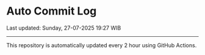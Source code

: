 # Auto Commit Log

Last updated: Sunday, 27-07-2025 19:27 WIB

---

This repository is automatically updated every 2 hour using GitHub Actions.
